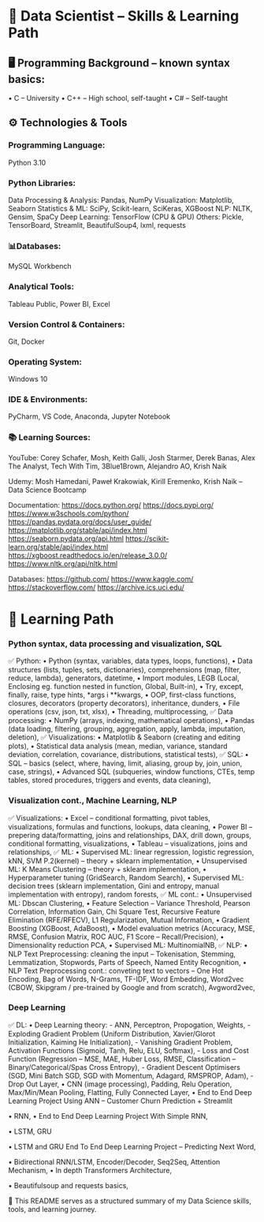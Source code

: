 # 🧠 Data Scientist – Skills & Learning Path

## 🖥 Programming Background – known syntax basics:
• C – University
• C++ – High school, self-taught
• C# – Self-taught

## ⚙️ Technologies & Tools
### Programming Language:
Python 3.10

### Python Libraries:
Data Processing & Analysis: Pandas, NumPy
Visualization: Matplotlib, Seaborn
Statistics & ML: SciPy, Scikit-learn, SciKeras, XGBoost
NLP: NLTK, Gensim, SpaCy
Deep Learning: TensorFlow (CPU & GPU)
Others: Pickle, TensorBoard, Streamlit, BeautifulSoup4, lxml, requests

### 📊Databases:
MySQL Workbench

### Analytical Tools:
Tableau Public, Power BI, Excel

### Version Control & Containers:
Git, Docker

### Operating System:
Windows 10

### IDE & Environments:
PyCharm, VS Code, Anaconda, Jupyter Notebook

### 📚 Learning Sources:
YouTube: Corey Schafer, Mosh, Keith Galli, Josh Starmer, Derek Banas, Alex The Analyst, Tech With Tim, 3Blue1Brown, Alejandro AO, Krish Naik

Udemy: Mosh Hamedani, Paweł Krakowiak, Kirill Eremenko, Krish Naik – Data Science Bootcamp

Documentation:
https://docs.python.org/
https://docs.pypi.org/
https://www.w3schools.com/python/
https://pandas.pydata.org/docs/user_guide/
https://matplotlib.org/stable/api/index.html
https://seaborn.pydata.org/api.html
https://scikit-learn.org/stable/api/index.html
https://xgboost.readthedocs.io/en/release_3.0.0/
https://www.nltk.org/api/nltk.html

Databases:
https://github.com/
https://www.kaggle.com/
https://stackoverflow.com/
https://archive.ics.uci.edu/

# 🧠 Learning Path

### Python syntax, data processing and visualization, SQL
✅ Python:
•	Python (syntax, variables, data types, loops, functions),
•	Data structures (lists, tuples, sets, dictionaries), comprehensions (map, filter, reduce, lambda), generators, datetime,
•	Import modules, LEGB (Local, Enclosing eg. function nested in function, Global, Built-in),
•	Try, except, finally, raise, type hints, *args i **kwargs,
•	OOP, first-class functions, closures, decorators (property decorators), inheritance, dunders,
•	File operations (csv, json, txt, xlsx),
•	Threading, multiprocessing,
✅ Data processing:
•	NumPy (arrays, indexing, mathematical operations),
•	Pandas (data loading, filtering, grouping, aggregation, apply, lambda, imputation, deletion),
✅ Visualizations:
•	Matplotlib & Seaborn (creating and editing plots),
•	Statistical data analysis (mean, median, variance, standard deviation, correlation, covariance, distributions, statistical tests),
✅ SQL:
•	SQL – basics (select, where, having, limit, aliasing, group by, join, union, case, strings),
•	Advanced SQL (subqueries, window functions, CTEs, temp tables, stored procedures, triggers and events, data cleaning),

### Visualization cont., Machine Learning, NLP
✅ Visualizations:
•	Excel – conditional formatting, pivot tables, visualizations, formulas and functions, lookups, data cleaning,
•	Power BI – prepering data/formatting, joins and relationships, DAX, drill down, groups, conditional formatting, visualizations,
•	Tableau – visualizations, joins and relationships, 
✅ ML: 
•	Supervised ML: linear regression, logistic regression, kNN, SVM P.2(kernel) – theory + sklearn implementation,
•	Unsupervised ML: K Means Clustering – theory + sklearn implementation,
•	Hyperparameter tuning (GridSearch, Random Search),
•	Supervised ML: decision trees (sklearn implementation, Gini and entropy, manual implementation with entropy), random forests,
✅ ML cont.:
•	Unsupervised ML: Dbscan Clustering,
•	Feature Selection – Variance Threshold, Pearson Correlation, Information Gain, Chi Square Test, Recursive Feature Elimination (RFE/RFECV), L1 Regularization, Mutual Information,
•	Gradient Boosting (XGBoost, AdaBoost),
•	Model evaluation metrics (Accuracy, MSE, RMSE, Confusion Matrix, ROC AUC, F1 Score – Recall/Precision),
•	Dimensionality reduction PCA,
•	Supervised ML: MultinomialNB,
✅ NLP:
•	NLP Text Preprocessing: cleaning the input – Tokenisation, Stemming, Lemmatization, Stopwords, Parts of Speech, Named Entity Recognition,
•	NLP Text Preprocessing cont.: conveting text to vectors – One Hot Encoding, Bag of Words, N-Grams, TF-IDF, Word Embedding, Word2vec (CBOW, Skipgram / pre-trained by Google and from scratch), Avgword2vec,

### Deep Learning
✅ DL:
•	Deep Learning theory:
    -	ANN, Perceptron, Propogation, Weights,
    -	Exploding Gradient Problem (Uniform Distribution, Xavier/Glorot Initialization, Kaiming He Initialization),
    -	Vanishing Gradient Problem, Activation Functions (Sigmoid, Tanh, Relu, ELU, Softmax),
    -	Loss and Cost Function (Regression – MSE, MAE, Huber Loss, RMSE, Classification – Binary/Categorical/Spas Cross Entropy),
    -	Gradient Descent Optimisers (SGD, Mini Batch SGD, SGD with Momentum, Adagard, RMSPROP, Adam),
    -	Drop Out Layer,
•	CNN (image processing), Padding, Relu Operation, Max/Min/Mean Pooling, Flatting, Fully Connected Layer,
•	End to End Deep Learning Project Using ANN – Customer Churn Prediction + Streamlit

•	RNN,
•	End to End Deep Learning Project With Simple RNN,

•	LSTM, GRU

•	LSTM and GRU End To End Deep Learning Project – Predicting Next Word,

•	Bidirectional RNN/LSTM, Encoder/Decoder, Seq2Seq, Attention Mechanism,
•	In depth Transformers Architecture,

•	Beautifulsoup and requests basics,


📌 This README serves as a structured summary of my Data Science skills, tools, and learning journey.
